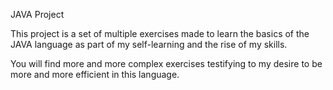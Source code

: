 JAVA Project 


This project is a set of multiple exercises made to learn the basics of the JAVA language as part of my self-learning and the rise of my skills. 


You will find more and more complex exercises testifying to my desire to be more and more efficient in this language.
